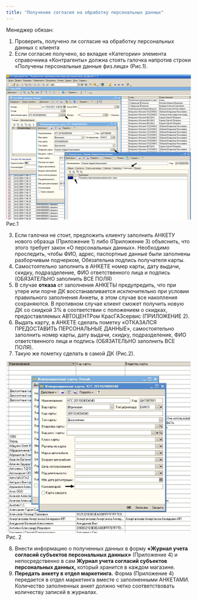 ```yaml
---
title: "Получение согласия на обработку персональных данных"
---
```


Менеджер обязан:

1. Проверить, получено ли согласие на обработку персональных данных с клиента
2. Если согласие получено, во вкладке «Категории» элемента справочника «Контрагенты» должна стоять галочка напротив строки «Получены персональные данные физ.лица» (Рис.1).

![](KBO/_attach/lu902410d1h_tmp_f57502a315c778dc.png)
Рис.1

3. Если галочки не стоит, предложить клиенту заполнить АНКЕТУ нового образца (Приложение 1) либо (Приложение 3) объяснить, что этого требует закон «О персональных данных». Необходимо проследить, чтобы ФИО, адрес, паспортные данные были заполнены разборчивым подчерком, Обязательна подпись получателя карты.
4. Самостоятельно заполнить в АНКЕТЕ номер карты, дату выдачи, скидку, подразделение, ФИО ответственного лица и подпись (ОБЯЗАТЕЛЬНО заполнить ВСЕ ПОЛЯ)
5. В случае **отказа** от заполнения АНКЕТЫ предупредить, что при утере или порче ДК восстанавливается исключительно при условии правильного заполнения Анкеты, в этом случае все накопления сохраняются. В противном случае клиент сможет получить новую ДК со скидкой 3% в соответствии с положением о скидках, предоставляемых АВТОЦЕНТРом КрасГАЗсервис (ПРИЛОЖЕНИЕ 2).
6. Выдать карту, в АНКЕТЕ сделать пометку «ОТКАЗАЛСЯ ПРЕДОСТАВИТЬ ПЕРСОНАЛЬНЫЕ ДАННЫЕ», самостоятельно заполнить номер карты, дату выдачи, скидку, подразделение, ФИО ответственного лица и подпись (ОБЯЗАТЕЛЬНО заполнить ВСЕ ПОЛЯ).
7. Такую же пометку сделать в самой ДК (Рис.2).

![](KBO/_attach/lu902410d1h_tmp_35b6fb69189c4177.jpg)
Рис. 2

 8. Внести информацию о полученных данных в форму **«Журнал учета согласий субъектов персональных данных»** (Приложение 4) и непосредственно в сам **Журнал учета согласий субъектов персональных данных,** который хранится в каждом магазине.
 9. **Передать анкету в отдел маркетинга.** Форма (Приложение 4) передается в отдел маркетинга вместе с заполненными АНКЕТАМИ. Количество заполненных анкет должно четко соответствовать количеству записей в журналах.